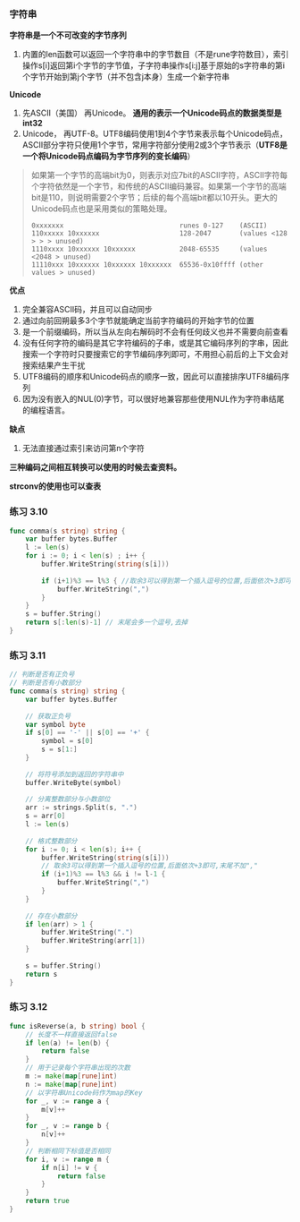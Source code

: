 ### 字符串
**字符串是一个不可改变的字节序列**
1. 内置的len函数可以返回一个字符串中的字节数目（不是rune字符数目），索引操作s[i]返回第i个字节的字节值，子字符串操作s[i:j]基于原始的s字符串的第i个字节开始到第j个字节（并不包含j本身）生成一个新字符串

**Unicode**
1. 先ASCII（美国） 再Unicode。 **通用的表示一个Unicode码点的数据类型是int32**
2. Unicode， 再UTF-8。UTF8编码使用1到4个字节来表示每个Unicode码点，ASCII部分字符只使用1个字节，常用字符部分使用2或3个字节表示（**UTF8是一个将Unicode码点编码为字节序列的变长编码**）

> 如果第一个字节的高端bit为0，则表示对应7bit的ASCII字符，ASCII字符每个字符依然是一个字节，和传统的ASCII编码兼容。如果第一个字节的高端bit是110，则说明需要2个字节；后续的每个高端bit都以10开头。更大的Unicode码点也是采用类似的策略处理。
> ```
> 0xxxxxxx                             runes 0-127    (ASCII)
> 110xxxxx 10xxxxxx                    128-2047       (values <128 > > > unused)
> 1110xxxx 10xxxxxx 10xxxxxx           2048-65535     (values <2048 > unused)
> 11110xxx 10xxxxxx 10xxxxxx 10xxxxxx  65536-0x10ffff (other values > unused)
> ```

**优点**
1. 完全兼容ASCII码，并且可以自动同步
2. 通过向前回朔最多3个字节就能确定当前字符编码的开始字节的位置
3. 是一个前缀编码，所以当从左向右解码时不会有任何歧义也并不需要向前查看
4. 没有任何字符的编码是其它字符编码的子串，或是其它编码序列的字串，因此搜索一个字符时只要搜索它的字节编码序列即可，不用担心前后的上下文会对搜索结果产生干扰
5. UTF8编码的顺序和Unicode码点的顺序一致，因此可以直接排序UTF8编码序列
6. 因为没有嵌入的NUL(0)字节，可以很好地兼容那些使用NUL作为字符串结尾的编程语言。

**缺点**
1. 无法直接通过索引来访问第n个字符


**三种编码之间相互转换可以使用的时候去查资料。**

**strconv的使用也可以查表**


### 练习 3.10
```go
func comma(s string) string {
	var buffer bytes.Buffer
	l := len(s)
	for i := 0; i < len(s) ; i++ {
		buffer.WriteString(string(s[i]))
 
		if (i+1)%3 == l%3 { //取余3可以得到第一个插入逗号的位置,后面依次+3即可
			buffer.WriteString(",")
		}
	}
	s = buffer.String()
	return s[:len(s)-1] // 末尾会多一个逗号,去掉
}
```

### 练习 3.11
```go
// 判断是否有正负号
// 判断是否有小数部分
func comma(s string) string {
    var buffer bytes.Buffer
 
    // 获取正负号
    var symbol byte
    if s[0] == '-' || s[0] == '+' {
        symbol = s[0]
        s = s[1:]
    }
    
    // 将符号添加到返回的字符串中
    buffer.WriteByte(symbol)
    
    // 分离整数部分与小数部位
    arr := strings.Split(s, ".") 
    s = arr[0]
    l := len(s)
    
    // 格式整数部分
    for i := 0; i < len(s); i++ {
        buffer.WriteString(string(s[i]))
        // 取余3可以得到第一个插入逗号的位置,后面依次+3即可,末尾不加","
        if (i+1)%3 == l%3 && i != l-1 {
            buffer.WriteString(",")
        }
    }
 
    // 存在小数部分
    if len(arr) > 1 { 
        buffer.WriteString(".")
        buffer.WriteString(arr[1])
    }
    
    s = buffer.String()
    return s
}
```

### 练习 3.12
```go
func isReverse(a, b string) bool {
	// 长度不一样直接返回false
	if len(a) != len(b) {
		return false
	}
	// 用于记录每个字符串出现的次数
	m := make(map[rune]int)
	n := make(map[rune]int)
	// 以字符串Unicode码作为map的Key
	for _, v := range a {
		m[v]++
	}
	for _, v := range b {
	    n[v]++
	}
	// 判断相同下标值是否相同
	for i, v := range m {
		if n[i] != v {
			return false
		}
	}
	return true
}
```